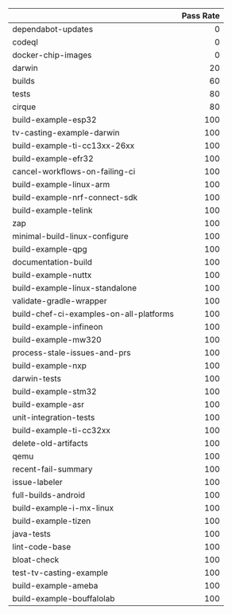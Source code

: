 |                                         |   Pass Rate |
|:----------------------------------------|------------:|
| dependabot-updates                      |           0 |
| codeql                                  |           0 |
| docker-chip-images                      |           0 |
| darwin                                  |          20 |
| builds                                  |          60 |
| tests                                   |          80 |
| cirque                                  |          80 |
| build-example-esp32                     |         100 |
| tv-casting-example-darwin               |         100 |
| build-example-ti-cc13xx-26xx            |         100 |
| build-example-efr32                     |         100 |
| cancel-workflows-on-failing-ci          |         100 |
| build-example-linux-arm                 |         100 |
| build-example-nrf-connect-sdk           |         100 |
| build-example-telink                    |         100 |
| zap                                     |         100 |
| minimal-build-linux-configure           |         100 |
| build-example-qpg                       |         100 |
| documentation-build                     |         100 |
| build-example-nuttx                     |         100 |
| build-example-linux-standalone          |         100 |
| validate-gradle-wrapper                 |         100 |
| build-chef-ci-examples-on-all-platforms |         100 |
| build-example-infineon                  |         100 |
| build-example-mw320                     |         100 |
| process-stale-issues-and-prs            |         100 |
| build-example-nxp                       |         100 |
| darwin-tests                            |         100 |
| build-example-stm32                     |         100 |
| build-example-asr                       |         100 |
| unit-integration-tests                  |         100 |
| build-example-ti-cc32xx                 |         100 |
| delete-old-artifacts                    |         100 |
| qemu                                    |         100 |
| recent-fail-summary                     |         100 |
| issue-labeler                           |         100 |
| full-builds-android                     |         100 |
| build-example-i-mx-linux                |         100 |
| build-example-tizen                     |         100 |
| java-tests                              |         100 |
| lint-code-base                          |         100 |
| bloat-check                             |         100 |
| test-tv-casting-example                 |         100 |
| build-example-ameba                     |         100 |
| build-example-bouffalolab               |         100 |